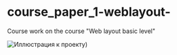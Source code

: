 # course_paper_1-weblayout-
Course work on the course "Web layout basic level"

![Иллюстрация к проекту]([https://github.com/romahawk-ru/course_paper_1-weblayout/blob/main/Desktop-1920.jpg))
